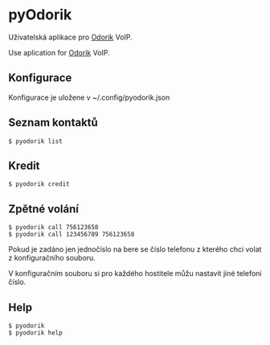 pyOdorik
========

[Odorik]: http://www.odorik.cz


Uživatelská aplikace pro [Odorik][] VoIP.

Use aplication for [Odorik][] VoIP.

Konfigurace
--------------

Konfigurace je uložene v ~/.config/pyodorik.json 

Seznam kontaktů
----------------

    $ pyodorik list

Kredit
-------

    $ pyodorik credit

Zpětné volání
--------------

    $ pyodorik call 756123658
    $ pyodorik call 123456789 756123658

Pokud je zadáno jen jednočíslo na bere se číslo telefonu z kterého 
chci volat z konfiguračního souboru.

V konfiguračním souboru si pro každého hostitele můžu nastavit jiné telefoní 
číslo.


Help
-------

    $ pyodorik
    $ pyodorik help

